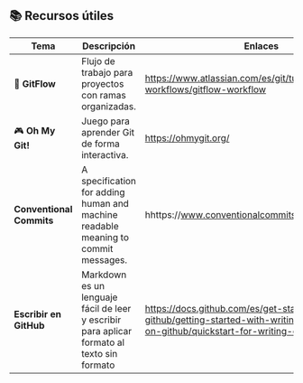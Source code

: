 ## 📚 Recursos útiles

| Tema                | Descripción                                         | Enlaces                                                                 |
|---------------------|-----------------------------------------------------|-------------------------------------------------------------------------|
| 🧭 **GitFlow**      | Flujo de trabajo para proyectos con ramas organizadas. | https://www.atlassian.com/es/git/tutorials/comparing-workflows/gitflow-workflow |
| 🎮 **Oh My Git!**   | Juego para aprender Git de forma interactiva.         | https://ohmygit.org/  |
| **Conventional Commits**  | A specification for adding human and machine readable meaning to commit messages.    | hhttps://www.conventionalcommits.org/en/v1.0.0/ |
| **Escribir en GitHub**   |Markdown es un lenguaje fácil de leer y escribir para aplicar formato al texto sin formato    | https://docs.github.com/es/get-started/writing-on-github/getting-started-with-writing-and-formatting-on-github/quickstart-for-writing-on-github  |